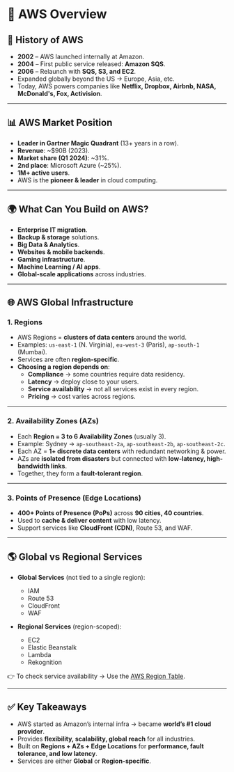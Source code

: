 # 🚀 AWS Overview

## 📜 History of AWS
- **2002** – AWS launched internally at Amazon.
- **2004** – First public service released: **Amazon SQS**.
- **2006** – Relaunch with **SQS, S3, and EC2**.
- Expanded globally beyond the US → Europe, Asia, etc.
- Today, AWS powers companies like **Netflix, Dropbox, Airbnb, NASA, McDonald's, Fox, Activision**.

---

## 📊 AWS Market Position
- **Leader in Gartner Magic Quadrant** (13+ years in a row).
- **Revenue**: ~$90B (2023).
- **Market share (Q1 2024)**: ~31%.
- **2nd place**: Microsoft Azure (~25%).
- **1M+ active users**.
- AWS is the **pioneer & leader** in cloud computing.

---

## 🌍 What Can You Build on AWS?
- **Enterprise IT migration**.
- **Backup & storage** solutions.
- **Big Data & Analytics**.
- **Websites & mobile backends**.
- **Gaming infrastructure**.
- **Machine Learning / AI apps**.
- **Global-scale applications** across industries.

---

## 🌐 AWS Global Infrastructure

### 1. **Regions**
- AWS Regions = **clusters of data centers** around the world.
- Examples: `us-east-1` (N. Virginia), `eu-west-3` (Paris), `ap-south-1` (Mumbai).
- Services are often **region-specific**.
- **Choosing a region depends on**:
    - **Compliance** → some countries require data residency.
    - **Latency** → deploy close to your users.
    - **Service availability** → not all services exist in every region.
    - **Pricing** → cost varies across regions.

---

### 2. **Availability Zones (AZs)**
- Each **Region = 3 to 6 Availability Zones** (usually 3).
- Example: Sydney → `ap-southeast-2a`, `ap-southeast-2b`, `ap-southeast-2c`.
- Each AZ = **1+ discrete data centers** with redundant networking & power.
- AZs are **isolated from disasters** but connected with **low-latency, high-bandwidth links**.
- Together, they form a **fault-tolerant region**.

---

### 3. **Points of Presence (Edge Locations)**
- **400+ Points of Presence (PoPs)** across **90 cities, 40 countries**.
- Used to **cache & deliver content** with low latency.
- Support services like **CloudFront (CDN)**, Route 53, and WAF.

---

## 🌎 Global vs Regional Services
- **Global Services** (not tied to a single region):
    - IAM
    - Route 53
    - CloudFront
    - WAF

- **Regional Services** (region-scoped):
    - EC2
    - Elastic Beanstalk
    - Lambda
    - Rekognition

👉 To check service availability → Use the [AWS Region Table](https://aws.amazon.com/about-aws/global-infrastructure/regional-product-services/).

---

## ✅ Key Takeaways
- AWS started as Amazon’s internal infra → became **world’s #1 cloud provider**.
- Provides **flexibility, scalability, global reach** for all industries.
- Built on **Regions + AZs + Edge Locations** for **performance, fault tolerance, and low latency**.
- Services are either **Global** or **Region-specific**.